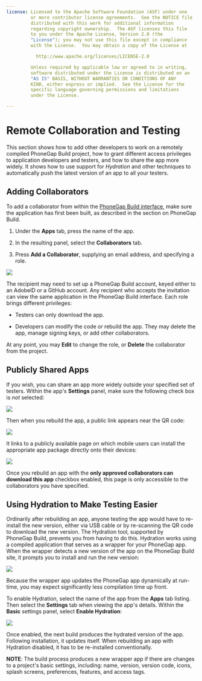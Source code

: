 ```yaml
---
license: Licensed to the Apache Software Foundation (ASF) under one
         or more contributor license agreements.  See the NOTICE file
         distributed with this work for additional information
         regarding copyright ownership.  The ASF licenses this file
         to you under the Apache License, Version 2.0 (the
         "License"); you may not use this file except in compliance
         with the License.  You may obtain a copy of the License at

           http://www.apache.org/licenses/LICENSE-2.0

         Unless required by applicable law or agreed to in writing,
         software distributed under the License is distributed on an
         "AS IS" BASIS, WITHOUT WARRANTIES OR CONDITIONS OF ANY
         KIND, either express or implied.  See the License for the
         specific language governing permissions and limitations
         under the License.

---
```


# Remote Collaboration and Testing

This section shows how to add other developers to work on a remotely
compiled PhoneGap Build project, how to grant different access
privileges to application developers and testers, and how to share the
app more widely. It shows how to use support for _Hydration_ and other
techniques to automatically push the latest version of an app to all
your testers.

## Adding Collaborators

To add a collaborator from within the [PhoneGap&nbsp;Build
interface](http://build.phonegap.com), make sure the application has
first been built, as described in the section on PhoneGap Build.

1. Under the __Apps__ tab, press the name of the app.

2. In the resulting panel, select the __Collaborators__ tab.

3. Press __Add a Collaborator__, supplying an email address, and
   specifying a role.

![](img/guide/phonegap-build/pgbuild_collab_add.png)

The recipient may need to set up a PhoneGap&nbsp;Build account, keyed
either to an AdobeID or a GitHub account.  Any recipient who accepts
the invitation can view the same application in the PhoneGap&nbsp;Build
interface. Each role brings different privileges:

* Testers can only download the app.

* Developers can modify the code or rebuild the app. They may delete
  the app, manage signing keys, or add other collaborators.

At any point, you may __Edit__ to change the role, or __Delete__ the
collaborator from the project.

## Publicly Shared Apps

If you wish, you can share an app more widely outside your specified
set of testers. Within the app's __Settings__ panel, make sure the
following check box is _not_ selected:

![](img/guide/phonegap-build/pgbuild_collab_check.png)

Then when you rebuild the app, a public link appears near the QR code:

![](img/guide/phonegap-build/pgbuild_collab_link.png)

It links to a publicly available page on which mobile users can
install the appropriate app package directly onto their devices:

![](img/guide/phonegap-build/pgbuild_collab_share.png)

Once you rebuild an app with the __only approved collaborators can
download this app__ checkbox enabled, this page is only accessible to
the collaborators you have specified.

## Using Hydration to Make Testing Easier

Ordinarily after rebuilding an app, anyone testing the app would have
to re-install the new version, either via USB cable or by re-scanning
the QR code to download the new version.  The Hydration tool,
supported by PhoneGap&nbsp;Build, prevents you from having to do this.
Hydration works using a compiled application that serves as a
wrapper for your PhoneGap app. When the wrapper detects a new version
of the app on the PhoneGap&nbsp;Build site, it prompts you to install and
run the new version:

![](img/guide/phonegap-build/pgbuild_hydrate.png)

Because the wrapper app updates the PhoneGap app dynamically at
run-time, you may expect significantly less compilation time up front.

To enable Hydration, select the name of the app from the __Apps__ tab
listing.  Then select the __Settings__ tab when viewing the app's
details.  Within the __Basic__ settings panel, select __Enable
Hydration__:

![](img/guide/phonegap-build/pgbuild_hydrate_enable.png)

Once enabled, the next build produces the hydrated version of the app.
Following installation, it updates itself. When rebuilding an app with
Hydration disabled, it has to be re-installed conventionally.

__NOTE__: The build process produces a new wrapper app if there are
changes to a project's basic settings, including: name, version,
version code, icons, splash screens, preferences, features, and access
tags.
